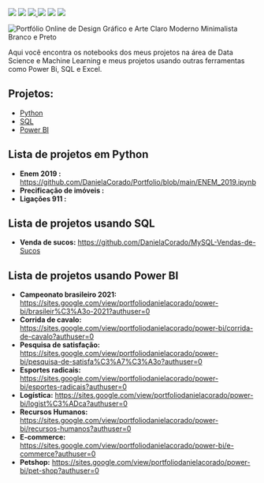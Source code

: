 
<div>
<a href = target="_blank"><img src= "https://img.shields.io/badge/Status-Em%20desenvolvimento-blueviolet" ></a>
<a href = "https://www.python.org/downloads/release/python-3100/" target="_blank"><img src="https://img.shields.io/badge/Python-3.10-blue"></a>
<a href= "https://www.linkedin.com/in/daniela-corado-077365192/" target="_blank"><img src="https://img.shields.io/badge/Autor-Daniela%20Corado-red" target="_blank">
</a> 
<a href=  "https://powerbi.microsoft.com/pt-br/"  target="_blank"><img src="https://img.shields.io/badge/-Power%20BI-yellowgreen"></a> 
<a href=  "https://www.mysql.com/downloads/"  target="_blank"><img src="https://img.shields.io/badge/-MySQL-blue" ></a>
<a href=  "https://www.microsoft.com/pt-br/microsoft-365/excel"  target="_blank"><img src="https://img.shields.io/badge/-Excel-brightgreen" ></a> 
</div> 


![Portfólio Online de Design Gráfico e Arte Claro Moderno Minimalista Branco e Preto](https://user-images.githubusercontent.com/74689039/175757290-975778f2-a1a5-4b21-863a-e30b378a64b0.png)

  
Aqui você encontra os notebooks dos meus projetos na área de Data Science e Machine Learning e meus projetos usando outras ferramentas como Power Bi, SQL e Excel.

## Projetos: 

* [Python](#Lista-de-projetos-em-Python)
* [SQL](#Lista-de-projetos-usando-SQL)
* [Power BI](#Lista-de-projetos-usando-Power-BI) 

## Lista de projetos em Python

* **Enem 2019 :** https://github.com/DanielaCorado/Portfolio/blob/main/ENEM_2019.ipynb
* **Precificação de imóveis :** 
* **Ligações 911 :**

## Lista de projetos usando SQL

* **Venda de sucos:** https://github.com/DanielaCorado/MySQL-Vendas-de-Sucos

## Lista de projetos usando Power BI

* **Campeonato brasileiro 2021:** https://sites.google.com/view/portfoliodanielacorado/power-bi/brasileir%C3%A3o-2021?authuser=0
* **Corrida de cavalo:** https://sites.google.com/view/portfoliodanielacorado/power-bi/corrida-de-cavalo?authuser=0
* **Pesquisa de satisfação:** https://sites.google.com/view/portfoliodanielacorado/power-bi/pesquisa-de-satisfa%C3%A7%C3%A3o?authuser=0
* **Esportes radicais:** https://sites.google.com/view/portfoliodanielacorado/power-bi/esportes-radicais?authuser=0
* **Logística:** https://sites.google.com/view/portfoliodanielacorado/power-bi/logist%C3%ADca?authuser=0
* **Recursos Humanos:** https://sites.google.com/view/portfoliodanielacorado/power-bi/recursos-humanos?authuser=0
* **E-commerce:** https://sites.google.com/view/portfoliodanielacorado/power-bi/e-commerce?authuser=0
* **Petshop:** https://sites.google.com/view/portfoliodanielacorado/power-bi/pet-shop?authuser=0


